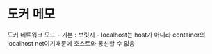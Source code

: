 #   도커 메모

도커 네트워크 모드
    -   기본 : 브릿지 - localhost는 host가 아니라 container의 localhost net이기때문에 호스트와 통신할 수 없음
